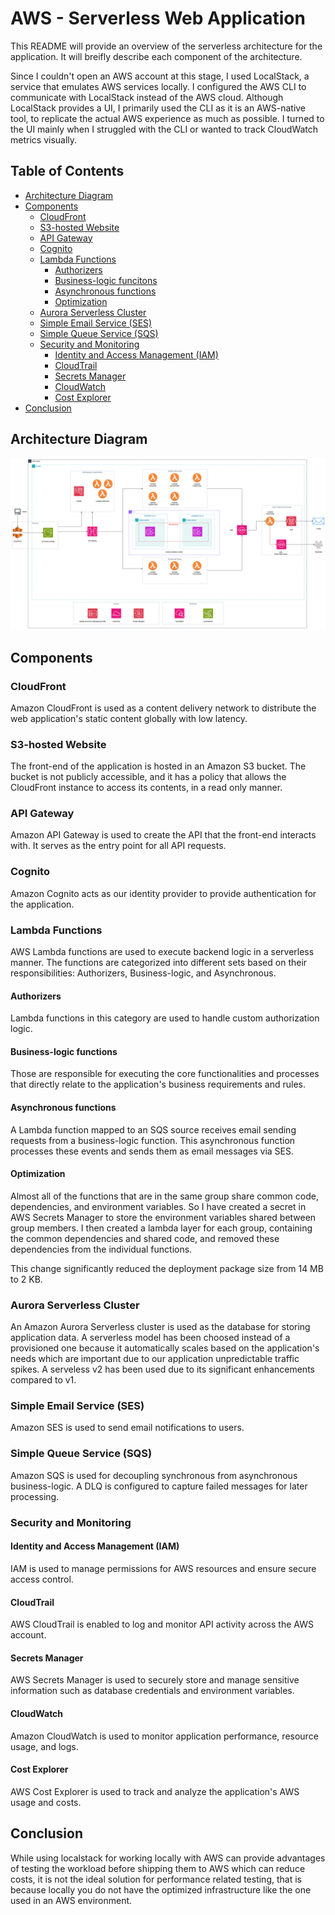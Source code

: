 # AWS - Serverless Web Application

This README will provide an overview of the serverless architecture for the application. It will breifly describe each component of the architecture.

Since I couldn't open an AWS account at this stage, I used LocalStack, a service that emulates AWS services locally. I configured the AWS CLI to communicate with LocalStack instead of the AWS cloud. Although LocalStack provides a UI, I primarily used the CLI as it is an AWS-native tool, to replicate the actual AWS experience as much as possible. I turned to the UI mainly when I struggled with the CLI or wanted to track CloudWatch metrics visually.

## Table of Contents

- [Architecture Diagram](#architecture-diagram)
- [Components](#components)
  - [CloudFront](#cloudfront)
  - [S3-hosted Website](#s3-hosted-website)
  - [API Gateway](#api-gateway)
  - [Cognito](#cognito)
  - [Lambda Functions](#lambda-functions)
    - [Authorizers](#authorizers)
    - [Business-logic funcitons](#business-logic-functions)
    - [Asynchronous functions](#asynchronous-functions)
    - [Optimization](#optimization)
  - [Aurora Serverless Cluster](#aurora-serverless-cluster)
  - [Simple Email Service (SES)](#simple-email-service-ses)
  - [Simple Queue Service (SQS)](#simple-queue-service-sqs)
  - [Security and Monitoring](#security-and-monitoring)
    - [Identity and Access Management (IAM)](#identity-and-access-management-iam)
    - [CloudTrail](#cloudtrail)
    - [Secrets Manager](#secrets-manager)
    - [CloudWatch](#cloudwatch)
    - [Cost Explorer](#cost-explorer)
- [Conclusion](#conclusion)

## Architecture Diagram

![Architecture Diagram](./MicroTix-serverless.png)

## Components

### CloudFront

Amazon CloudFront is used as a content delivery network to distribute the web application's static content globally with low latency.

### S3-hosted Website

The front-end of the application is hosted in an Amazon S3 bucket. The bucket is not publicly accessible, and it has a policy that allows the CloudFront instance to access its contents, in a read only manner.

### API Gateway

Amazon API Gateway is used to create the API that the front-end interacts with. It serves as the entry point for all API requests.

### Cognito

Amazon Cognito acts as our identity provider to provide authentication for the application.

### Lambda Functions

AWS Lambda functions are used to execute backend logic in a serverless manner. The functions are categorized into different sets based on their responsibilities: Authorizers, Business-logic, and Asynchronous.

#### Authorizers

Lambda functions in this category are used to handle custom authorization logic.

#### Business-logic functions

Those are responsible for executing the core functionalities and processes that directly relate to the application's business requirements and rules.

#### Asynchronous functions

A Lambda function mapped to an SQS source receives email sending requests from a business-logic function. This asynchronous function processes these events and sends them as email messages via SES.

#### Optimization

Almost all of the functions that are in the same group share common code, dependencies, and environment variables. So I have created a secret in AWS Secrets Manager to store the environment variables shared between group members. I then created a lambda layer for each group, containing the common dependencies and shared code, and removed these dependencies from the individual functions.

This change significantly reduced the deployment package size from 14 MB to 2 KB.

### Aurora Serverless Cluster

An Amazon Aurora Serverless cluster is used as the database for storing application data. A serverless model has been choosed instead of a provisioned one because it automatically scales based on the application's needs which are important due to our application unpredictable traffic spikes. A serveless v2 has been used due to its significant enhancements compared to v1.

### Simple Email Service (SES)

Amazon SES is used to send email notifications to users.

### Simple Queue Service (SQS)

Amazon SQS is used for decoupling synchronous from asynchronous business-logic. A DLQ is configured to capture failed messages for later processing.

### Security and Monitoring

#### Identity and Access Management (IAM)

IAM is used to manage permissions for AWS resources and ensure secure access control.

#### CloudTrail

AWS CloudTrail is enabled to log and monitor API activity across the AWS account.

#### Secrets Manager

AWS Secrets Manager is used to securely store and manage sensitive information such as database credentials and environment variables.

#### CloudWatch

Amazon CloudWatch is used to monitor application performance, resource usage, and logs.

#### Cost Explorer

AWS Cost Explorer is used to track and analyze the application's AWS usage and costs.

## Conclusion

While using localstack for working locally with AWS can provide advantages of testing the workload before shipping them to AWS which can reduce costs, it is not the ideal solution for performance related testing, that is because locally you do not have the optimized infrastructure like the one used in an AWS environment.